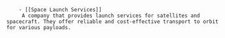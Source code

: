         - [[Space Launch Services]]
         A company that provides launch services for satellites and spacecraft. They offer reliable and cost-effective transport to orbit for various payloads.



